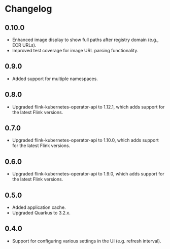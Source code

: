 # Changelog

## 0.10.0

- Enhanced image display to show full paths after registry domain (e.g., ECR URLs).
- Improved test coverage for image URL parsing functionality.

## 0.9.0

- Added support for multiple namespaces.

## 0.8.0

- Upgraded flink-kubernetes-operator-api to 1.12.1, which adds support for the latest Flink versions.

## 0.7.0

- Upgraded flink-kubernetes-operator-api to 1.10.0, which adds support for the latest Flink versions.

## 0.6.0

- Upgraded flink-kubernetes-operator-api to 1.9.0, which adds support for the latest Flink versions.

## 0.5.0

- Added application cache.
- Upgraded Quarkus to 3.2.x.

## 0.4.0

- Support for configuring various settings in the UI (e.g. refresh interval).
